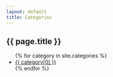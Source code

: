 ```yaml
---
layout: default
title: Categories
---
```


<h2>{{ page.title }}</h2>

<ul>
  {% for category in site.categories %}
    <li><a href="/categories/{{ category[0] | slugify }}/">{{ category[0] }}</a></li>
  {% endfor %}
</ul>
